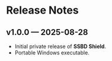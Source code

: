 # Release Notes

## v1.0.0 — 2025-08-28
- Initial private release of **SSBD Shield**.
- Portable Windows executable.

